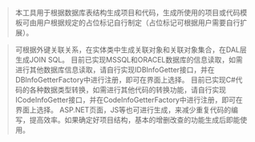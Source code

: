 >本工具用于根据数据库表结构生成项目和代码，生成所使用的项目或代码模板可由用户根据规定的占位标记自行制定（占位标记可根据用户需要自行扩展）。

>可根据外键关联关系，在实体类中生成关联对象和关联对象集合，在DAL层生成JOIN SQL。
>目前已实现MSSQL和ORACEL数据库的信息读取，如需进行其他数据库信息读取，请自行实现IDBInfoGetter接口，并在DBInfoGetterFactory中进行注册，即可在界面上选择。
>目前已实现C#代码的各种数据类型转换，如需进行其他代码的转换功能，请自行实现ICodeInfoGetter接口，并在CodeInfoGetterFactory中进行注册，即可在界面上选择。
>ASP.NET页面，JS等也可进行生成，来减少重复代码的编写，提高效率。如果确定好项目结构，基本的增删改查的功能生成后即能使用。
